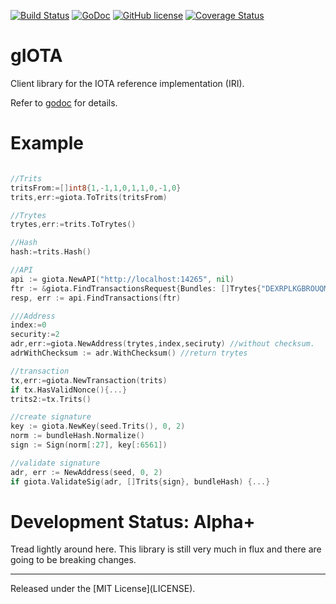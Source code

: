[![Build Status](https://travis-ci.org/utamaro/giota.svg?branch=master)](https://travis-ci.org/utamaro/giota)
[![GoDoc](https://godoc.org/github.com/utamaro/giota?status.svg)](https://godoc.org/github.com/utamaro/giota)
[![GitHub license](https://img.shields.io/badge/license-MIT-blue.svg)](https://raw.githubusercontent.com/utamaro/giota/master/LICENSE)
[![Coverage Status](https://coveralls.io/repos/utamaro/giota/badge.svg?branch=master)](https://coveralls.io/r/utamaro/giota?branch=master)


gIOTA
=====

Client library for the IOTA reference implementation (IRI).

Refer to [godoc](https://godoc.org/github.com/utamaro/giota) for details.


Example
====

```go

//Trits
tritsFrom:=[]int8{1,-1,1,0,1,1,0,-1,0}
trits,err:=giota.ToTrits(tritsFrom)

//Trytes
trytes,err:=trits.ToTrytes()

//Hash
hash:=trits.Hash()

//API
api := giota.NewAPI("http://localhost:14265", nil)
ftr := &giota.FindTransactionsRequest{Bundles: []Trytes{"DEXRPLKGBROUQMKCLMRPG9HFKCACDZ9AB9HOJQWERTYWERJNOYLW9PKLOGDUPC9DLGSUH9UHSKJOASJRU"}}
resp, err := api.FindTransactions(ftr)

///Address
index:=0
security:=2
adr,err:=giota.NewAddress(trytes,index,seciruty) //without checksum.
adrWithChecksum := adr.WithChecksum() //return trytes

//transaction
tx,err:=giota.NewTransaction(trits)
if tx.HasValidNonce(){...}
trits2:=tx.Trits()

//create signature
key := giota.NewKey(seed.Trits(), 0, 2)
norm := bundleHash.Normalize()
sign := Sign(norm[:27], key[:6561])

//validate signature
adr, err := NewAddress(seed, 0, 2)
if giota.ValidateSig(adr, []Trits{sign}, bundleHash) {...}
```

Development Status: Alpha+
=========================

Tread lightly around here. This library is still very much
in flux and there are going to be breaking changes.


<hr>
Released under the [MIT License](LICENSE).
